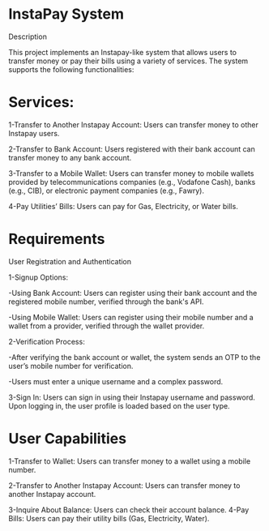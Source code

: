 # InstaPay System
Description

This project implements an Instapay-like system that allows users to transfer money or pay their bills using a variety of services. The system supports the following functionalities:

# Services:
1-Transfer to Another Instapay Account: Users can transfer money to other Instapay users.

2-Transfer to Bank Account: Users registered with their bank account can transfer money to any bank account.

3-Transfer to a Mobile Wallet: Users can transfer money to mobile wallets provided by telecommunications companies (e.g., Vodafone Cash), banks (e.g., CIB), or electronic payment companies (e.g., Fawry).

4-Pay Utilities’ Bills: Users can pay for Gas, Electricity, or Water bills.

# Requirements

User Registration and Authentication

1-Signup Options:

-Using Bank Account: Users can register using their bank account and the registered mobile number, verified through the bank's API.

-Using Mobile Wallet: Users can register using their mobile number and a wallet from a provider, verified through the wallet provider.

2-Verification Process:

-After verifying the bank account or wallet, the system sends an OTP to the user’s mobile number for verification.

-Users must enter a unique username and a complex password.

3-Sign In: Users can sign in using their Instapay username and password. Upon logging in, the user profile is loaded based on the user type.

# User Capabilities

1-Transfer to Wallet: Users can transfer money to a wallet using a mobile number.

2-Transfer to Another Instapay Account: Users can transfer money to another Instapay account.

3-Inquire About Balance: Users can check their account balance.
4-Pay Bills: Users can pay their utility bills (Gas, Electricity, Water).

